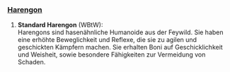 
### [**Harengon**](http://dnd5e.wikidot.com/lineage:harengon)

1. **Standard Harengon** (WBtW):  
   Harengons sind hasenähnliche Humanoide aus der Feywild. Sie haben eine erhöhte Beweglichkeit und Reflexe, die sie zu agilen und geschickten Kämpfern machen. Sie erhalten Boni auf Geschicklichkeit und Weisheit, sowie besondere Fähigkeiten zur Vermeidung von Schaden.